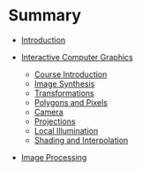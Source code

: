 # Summary

* [Introduction](README.md)
* [Interactive Computer Graphics]()
  * [Course Introduction](NOTES/course-introduction.md)
  * [Image Synthesis](NOTES/image-synthesis.md)
  * [Transformations](NOTES/transformations.md)
  * [Polygons and Pixels](NOTES/polygons-and-pixels.md)
  * [Camera](NOTES/camera.md)
  * [Projections](NOTES/projections.md)
  * [Local Illumination](NOTES/local-illumination.md)
  * [Shading and Interpolation](NOTES/shading-and-interpolation.md)
  
* [Image Processing]()